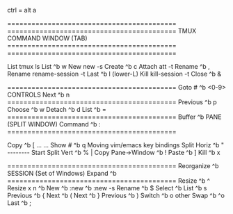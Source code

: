 ctrl = alt a

==========================================          ==========================================
             TMUX COMMAND                                        WINDOW (TAB)
==========================================          ==========================================

List    tmux ls                                     List         ^b w
New          new -s <session>                       Create       ^b c
Attach       att -t <session>                       Rename       ^b , <name>
Rename       rename-session -t <old> <new>          Last         ^b l               (lower-L)
Kill         kill-session -t <session>              Close        ^b &

==========================================          Goto #       ^b <0-9>
             CONTROLS                               Next         ^b n
==========================================          Previous     ^b p
                                                    Choose       ^b w <name>
Detach       ^b d
List         ^b =                                   ==========================================
Buffer       ^b <PgUpDn>                                         PANE (SPLIT WINDOW)
Command      ^b : <command>                         ==========================================

Copy         ^b [ ... <space> ... <enter>           Show #       ^b q
 Moving         vim/emacs key bindings              Split Horiz  ^b "                --------
 Start          <space>                             Split Vert   ^b %                   |
 Copy           <enter>                             Pane->Window ^b !
Paste        ^b ]                                   Kill         ^b x

==========================================          Reorganize   ^b <space>
             SESSION (Set of Windows)               Expand       ^b <alt><arrow>
==========================================          Resize       ^b ^<arrow>
                                                    Resize x n   ^b <n> <arrow>
New          ^b :new     ^b :new -s <name>
Rename       ^b $                                   Select       ^b <arrow>
List         ^b s                                   Previous     ^b {
Next         ^b (                                   Next         ^b }
Previous     ^b )                                   Switch       ^b o                  other
                                                    Swap         ^b ^o
                                                    Last         ^b ;
